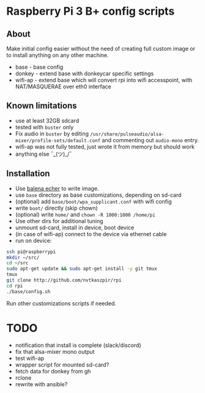 # Raspberry Pi 3 B+ config scripts

## About

Make initial config easier without the need of creating full custom image
or to install anything on any other machine.

* base - base config
* donkey - extend base with donkeycar specific settings
* wifi-ap - extend base which will convert rpi into wifi accesspoint,
  with NAT/MASQUERAE over eth0 interface

## Known limitations

* use at least 32GB sdcard
* tested with `buster` only
* Fix audio in `buster` by editing `/usr/share/pulseaudio/alsa-mixer/profile-sets/default.conf` and commenting out `audio-mono` entry.
* wifi-ap was not fully tested, just wrote it from memory but should work
* anything else ¯\_(ツ)_/¯

## Installation

* Use [balena echer](https://www.balena.io/etcher/) to write image.
* use `base` directory as base customizations, depending on sd-card
* (optional) add `base/boot/wpa_supplicant.conf` with wifi config
* write `boot/` directly (skip chown)
* (optional) write `home/` and `chown -R 1000:1000 /home/pi`
* Use other dirs for additional tuning
* unmount sd-card, install in device, boot device
* (in case of wifi-ap) connect to the device via ethernet cable
* run on device:

```bash
ssh pi@raspberrypi
mkdir ~/src/
cd ~/src
sudo apt-get update && sudo apt-get install -y git tmux
tmux 
git clone http://github.com/nvtkaszpir/rpi
cd rpi
./base/config.sh

```

Run other customizations scripts if needed.

# TODO

* notification that install is complete (slack/discord)
* fix that alsa-mixer mono output
* test wifi-ap
* wrapper script for mounted sd-card?
* fetch data for donkey from gh
* rclone
* rewrite with ansible?
